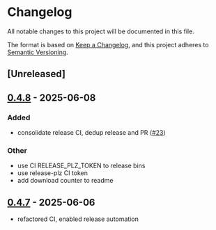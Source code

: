 # Changelog

All notable changes to this project will be documented in this file.

The format is based on [Keep a Changelog](https://keepachangelog.com/en/1.0.0/),
and this project adheres to [Semantic Versioning](https://semver.org/spec/v2.0.0.html).

## [Unreleased]

## [0.4.8](https://github.com/nyurik/delta-encoding/compare/v0.4.7...v0.4.8) - 2025-06-08

### Added

- consolidate release CI, dedup release and PR ([#23](https://github.com/nyurik/delta-encoding/pull/23))

### Other

- use CI RELEASE_PLZ_TOKEN to release bins
- use release-plz CI token
- add download counter to readme

## [0.4.7](https://github.com/nyurik/delta-encoding/compare/v0.4.4...v0.4.7) - 2025-06-06

- refactored CI, enabled release automation
